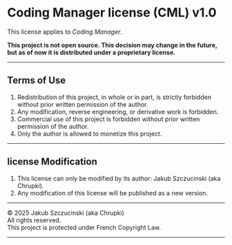 # Coding Manager license (CML) v1.0

This license applies to *Coding Manager*.

**This project is not open source. This decision may change in the future, but as of now it is distributed under a proprietary license.**

---

## Terms of Use

1. Redistribution of this project, in whole or in part, is strictly forbidden without prior written permission of the author.
2. Any modification, reverse engineering, or derivative work is forbidden.
3. Commercial use of this project is forbidden without prior written permission of the author.
4. Only the author is allowed to monetize this project.

---

## license Modification

1. This license can only be modified by its author: Jakub Szczucinski (aka Chrupki).
2. Any modification of this license will be published as a new version.

---

© 2025 Jakub Szczucinski (aka Chrupki)  
All rights reserved.  
This project is protected under French Copyright Law.
****